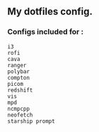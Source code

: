 ## My dotfiles config.

### Configs included for :
    i3
    rofi
    cava
    ranger
    polybar
    compton
    picom
    redshift
    vis
    mpd
    ncmpcpp
    neofetch
    starship prompt
